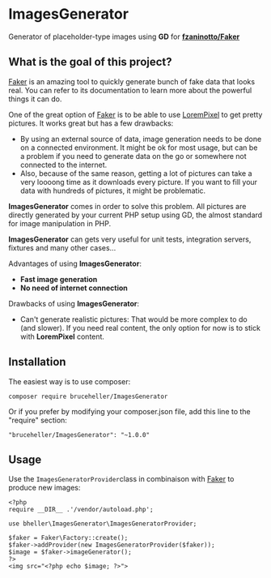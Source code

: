 # ImagesGenerator
Generator of placeholder-type images using **GD** for **[fzaninotto/Faker](https://github.com/fzaninotto/Faker)**

## What is the goal of this project?
[Faker](https://github.com/fzaninotto/Faker) is an amazing tool to quickly generate bunch of fake data that looks real. You can refer to its documentation to learn more about the powerful things it can do.

One of the great option of [Faker](https://github.com/fzaninotto/Faker) is to be able to use [LoremPixel](http://lorempixel.com/) to get pretty pictures. It works great but has a few drawbacks:

 - By using an external source of data, image generation needs to be done on a connected environment. It might be ok for most usage, but can be a problem if you need to generate data on the go or somewhere not connected to the internet.
 - Also, because of the same reason, getting a lot of pictures can take a very loooong time as it downloads every picture. If you want to fill your data with hundreds of pictures, it might be problematic.

**ImagesGenerator** comes in order to solve this problem. All pictures are directly generated by your current PHP setup using GD,  the almost standard for image manipulation in PHP.

**ImagesGenerator** can gets very useful for unit tests, integration servers, fixtures and many other cases...

Advantages of using **ImagesGenerator**:

 - **Fast image generation**
 - **No need of internet connection**

Drawbacks of using **ImagesGenerator**:

 - Can't generate realistic pictures: That would be more complex to do (and slower). If you need real content, the only option for now is to stick with **LoremPixel** content.

## Installation
The easiest way is to use composer:

    composer require bruceheller/ImagesGenerator

Or if you prefer by modifying your composer.json file, add this line to the "require" section:

    "bruceheller/ImagesGenerator": "~1.0.0"

## Usage
Use the `ImagesGeneratorProvider`class in combinaison with [Faker](https://github.com/fzaninotto/Faker) to produce new images:

    <?php
    require __DIR__ .'/vendor/autoload.php';
    
    use bheller\ImagesGenerator\ImagesGeneratorProvider;

    $faker = Faker\Factory::create();
    $faker->addProvider(new ImagesGeneratorProvider($faker));
    $image = $faker->imageGenerator();
    ?>
    <img src="<?php echo $image; ?>">
